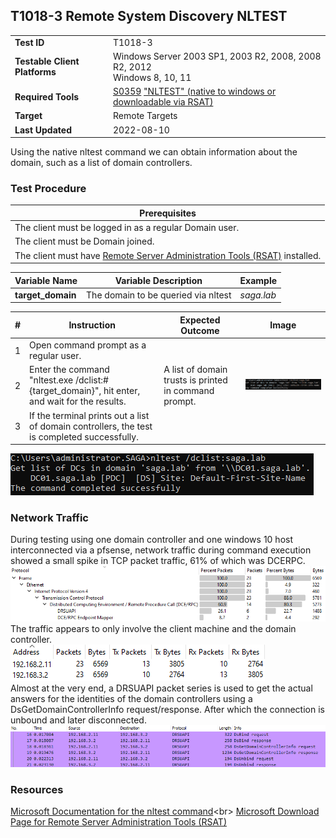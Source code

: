 ## T1018-3 Remote System Discovery NLTEST
|||
|-|-|
|**Test ID**|T1018-3|
|**Testable Client Platforms**|Windows Server 2003 SP1, 2003 R2, 2008, 2008 R2, 2012<br>Windows 8, 10, 11|
|**Required Tools**|[S0359](https://attack.mitre.org/software/S0359/) ["NLTEST" (native to windows or downloadable via RSAT)](https://docs.microsoft.com/en-us/previous-versions/windows/it-pro/windows-server-2012-r2-and-2012/cc731935(v=ws.11))|
|**Target**|Remote Targets|
|**Last Updated**|2022-08-10|

Using the native nltest command we can obtain information about the domain, such as a list of domain controllers.

### Test Procedure
|Prerequisites|
|-|
|The client must be logged in as a regular Domain user.|
|The client must be Domain joined.|
|The client must have [Remote Server Administration Tools (RSAT)](https://www.microsoft.com/en-us/download/details.aspx?id=45520) installed.|

|Variable Name|Variable Description|Example|
|-|-|-|
|**target_domain**|The domain to be queried via nltest|*saga.lab*|

|#|Instruction|Expected Outcome|Image|
|-|-|-|-|
|1|Open command prompt as a regular user.|||
|2|Enter the command "nltest.exe /dclist:#{target_domain}", hit enter, and wait for the results.|A list of domain trusts is printed in command prompt.|![](T1018-3.2.png)|
|3|If the terminal prints out a list of domain controllers, the test is completed successfully.|||

![](T1018-3.2.png)

### Network Traffic
During testing using one domain controller and one windows 10 host interconnected via a pfsense, network traffic during command execution showed a small spike in TCP packet traffic, 61% of which was DCERPC. <br>
![](T1018-3-N-stats.png)<br>
The traffic appears to only involve the client machine and the domain controller.<br>
![](T1018-3-N-hosts.png)<br>
Almost at the very end, a DRSUAPI packet series is used to get the actual answers for the identities of the domain controllers using a DsGetDomainControllerInfo request/response. After which the connection is unbound and later disconnected.<br>
![](T1018-3-N-DsGetDomainControllerInfo.png)

### Resources
[Microsoft Documentation for the nltest command](https://docs.microsoft.com/en-us/previous-versions/windows/it-pro/windows-server-2012-r2-and-2012/cc731935(v=ws.11))<br>
[Microsoft Download Page for Remote Server Administration Tools (RSAT)](https://www.microsoft.com/en-us/download/details.aspx?id=45520)